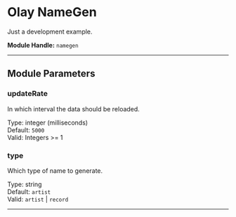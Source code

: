 # Olay NameGen

Just a development example.

**Module Handle:** `namegen`

---

## Module Parameters

### updateRate

In which interval the data should be reloaded.

Type: integer (milliseconds)  
Default: `5000`  
Valid: Integers >= 1

### type

Which type of name to generate.

Type: string  
Default: `artist`  
Valid: `artist` | `record`

---
